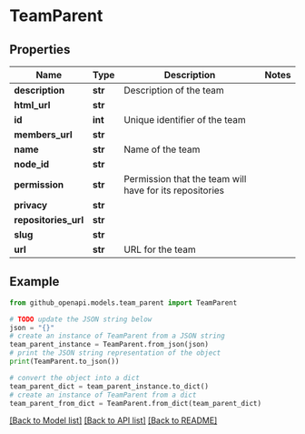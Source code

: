 # TeamParent


## Properties

Name | Type | Description | Notes
------------ | ------------- | ------------- | -------------
**description** | **str** | Description of the team | 
**html_url** | **str** |  | 
**id** | **int** | Unique identifier of the team | 
**members_url** | **str** |  | 
**name** | **str** | Name of the team | 
**node_id** | **str** |  | 
**permission** | **str** | Permission that the team will have for its repositories | 
**privacy** | **str** |  | 
**repositories_url** | **str** |  | 
**slug** | **str** |  | 
**url** | **str** | URL for the team | 

## Example

```python
from github_openapi.models.team_parent import TeamParent

# TODO update the JSON string below
json = "{}"
# create an instance of TeamParent from a JSON string
team_parent_instance = TeamParent.from_json(json)
# print the JSON string representation of the object
print(TeamParent.to_json())

# convert the object into a dict
team_parent_dict = team_parent_instance.to_dict()
# create an instance of TeamParent from a dict
team_parent_from_dict = TeamParent.from_dict(team_parent_dict)
```
[[Back to Model list]](../README.md#documentation-for-models) [[Back to API list]](../README.md#documentation-for-api-endpoints) [[Back to README]](../README.md)


